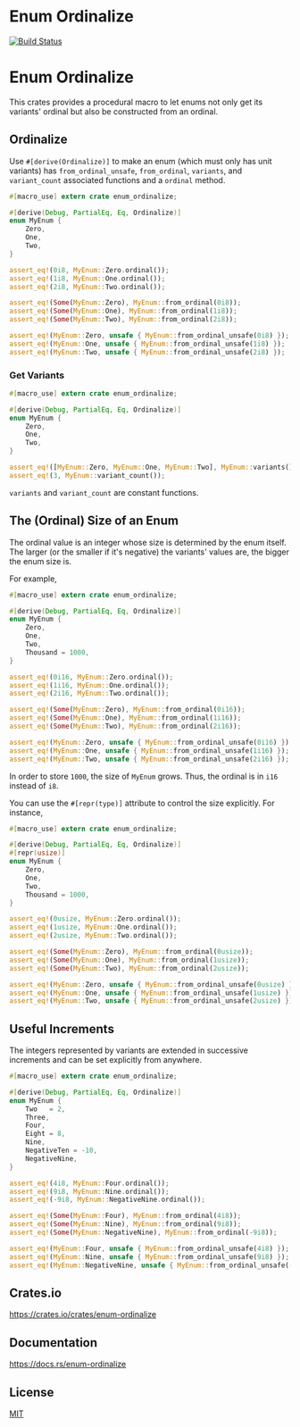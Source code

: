 Enum Ordinalize
====================

[![Build Status](https://travis-ci.org/magiclen/enum-ordinalize.svg?branch=master)](https://travis-ci.org/magiclen/enum-ordinalize)

# Enum Ordinalize

This crates provides a procedural macro to let enums not only get its variants' ordinal but also be constructed from an ordinal.

## Ordinalize

Use `#[derive(Ordinalize)]` to make an enum (which must only has unit variants) has `from_ordinal_unsafe`, `from_ordinal`, `variants`, and `variant_count` associated functions and a `ordinal` method.

```rust
#[macro_use] extern crate enum_ordinalize;

#[derive(Debug, PartialEq, Eq, Ordinalize)]
enum MyEnum {
    Zero,
    One,
    Two,
}

assert_eq!(0i8, MyEnum::Zero.ordinal());
assert_eq!(1i8, MyEnum::One.ordinal());
assert_eq!(2i8, MyEnum::Two.ordinal());

assert_eq!(Some(MyEnum::Zero), MyEnum::from_ordinal(0i8));
assert_eq!(Some(MyEnum::One), MyEnum::from_ordinal(1i8));
assert_eq!(Some(MyEnum::Two), MyEnum::from_ordinal(2i8));

assert_eq!(MyEnum::Zero, unsafe { MyEnum::from_ordinal_unsafe(0i8) });
assert_eq!(MyEnum::One, unsafe { MyEnum::from_ordinal_unsafe(1i8) });
assert_eq!(MyEnum::Two, unsafe { MyEnum::from_ordinal_unsafe(2i8) });
```

### Get Variants

```rust
#[macro_use] extern crate enum_ordinalize;

#[derive(Debug, PartialEq, Eq, Ordinalize)]
enum MyEnum {
    Zero,
    One,
    Two,
}

assert_eq!([MyEnum::Zero, MyEnum::One, MyEnum::Two], MyEnum::variants());
assert_eq!(3, MyEnum::variant_count());
```

`variants` and `variant_count` are constant functions.

## The (Ordinal) Size of an Enum

The ordinal value is an integer whose size is determined by the enum itself. The larger (or the smaller if it's negative) the variants' values are, the bigger the enum size is.

For example,

```rust
#[macro_use] extern crate enum_ordinalize;

#[derive(Debug, PartialEq, Eq, Ordinalize)]
enum MyEnum {
    Zero,
    One,
    Two,
    Thousand = 1000,
}

assert_eq!(0i16, MyEnum::Zero.ordinal());
assert_eq!(1i16, MyEnum::One.ordinal());
assert_eq!(2i16, MyEnum::Two.ordinal());

assert_eq!(Some(MyEnum::Zero), MyEnum::from_ordinal(0i16));
assert_eq!(Some(MyEnum::One), MyEnum::from_ordinal(1i16));
assert_eq!(Some(MyEnum::Two), MyEnum::from_ordinal(2i16));

assert_eq!(MyEnum::Zero, unsafe { MyEnum::from_ordinal_unsafe(0i16) });
assert_eq!(MyEnum::One, unsafe { MyEnum::from_ordinal_unsafe(1i16) });
assert_eq!(MyEnum::Two, unsafe { MyEnum::from_ordinal_unsafe(2i16) });
```

In order to store `1000`, the size of `MyEnum` grows. Thus, the ordinal is in `i16` instead of `i8`.

You can use the `#[repr(type)]` attribute to control the size explicitly. For instance,

```rust
#[macro_use] extern crate enum_ordinalize;

#[derive(Debug, PartialEq, Eq, Ordinalize)]
#[repr(usize)]
enum MyEnum {
    Zero,
    One,
    Two,
    Thousand = 1000,
}

assert_eq!(0usize, MyEnum::Zero.ordinal());
assert_eq!(1usize, MyEnum::One.ordinal());
assert_eq!(2usize, MyEnum::Two.ordinal());

assert_eq!(Some(MyEnum::Zero), MyEnum::from_ordinal(0usize));
assert_eq!(Some(MyEnum::One), MyEnum::from_ordinal(1usize));
assert_eq!(Some(MyEnum::Two), MyEnum::from_ordinal(2usize));

assert_eq!(MyEnum::Zero, unsafe { MyEnum::from_ordinal_unsafe(0usize) });
assert_eq!(MyEnum::One, unsafe { MyEnum::from_ordinal_unsafe(1usize) });
assert_eq!(MyEnum::Two, unsafe { MyEnum::from_ordinal_unsafe(2usize) });
```

## Useful Increments

The integers represented by variants are extended in successive increments and can be set explicitly from anywhere.

```rust
#[macro_use] extern crate enum_ordinalize;

#[derive(Debug, PartialEq, Eq, Ordinalize)]
enum MyEnum {
    Two   = 2,
    Three,
    Four,
    Eight = 8,
    Nine,
    NegativeTen = -10,
    NegativeNine,
}

assert_eq!(4i8, MyEnum::Four.ordinal());
assert_eq!(9i8, MyEnum::Nine.ordinal());
assert_eq!(-9i8, MyEnum::NegativeNine.ordinal());

assert_eq!(Some(MyEnum::Four), MyEnum::from_ordinal(4i8));
assert_eq!(Some(MyEnum::Nine), MyEnum::from_ordinal(9i8));
assert_eq!(Some(MyEnum::NegativeNine), MyEnum::from_ordinal(-9i8));

assert_eq!(MyEnum::Four, unsafe { MyEnum::from_ordinal_unsafe(4i8) });
assert_eq!(MyEnum::Nine, unsafe { MyEnum::from_ordinal_unsafe(9i8) });
assert_eq!(MyEnum::NegativeNine, unsafe { MyEnum::from_ordinal_unsafe(-9i8) });
```

## Crates.io

https://crates.io/crates/enum-ordinalize

## Documentation

https://docs.rs/enum-ordinalize

## License

[MIT](LICENSE)